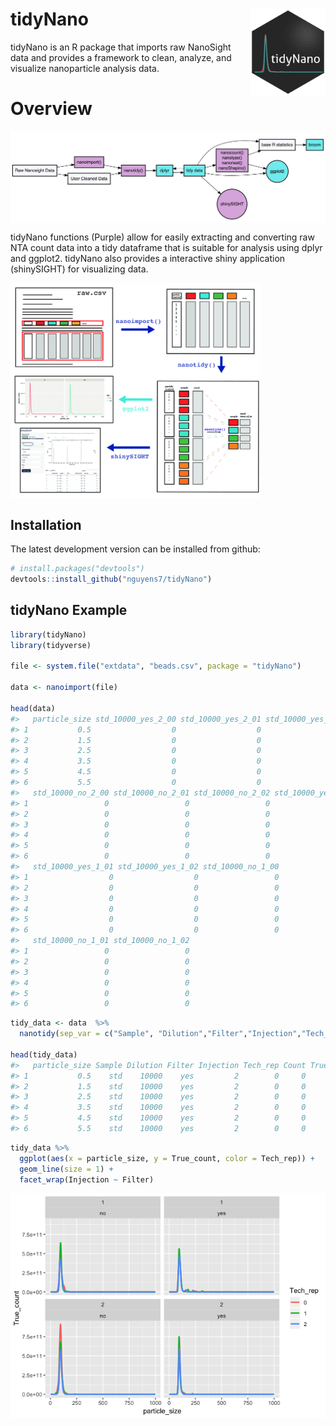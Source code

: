 
tidyNano <img src="man/figures/tidyNano.png" align="right" width = "120" />
===========================================================================

tidyNano is an R package that imports raw NanoSight data and provides a framework to clean, analyze, and visualize nanoparticle analysis data.

Overview
========

<img src="man/figures/tidyNano_Schema.png" align="center" width = "600"/>

tidyNano functions (Purple) allow for easily extracting and converting raw NTA count data into a tidy dataframe that is suitable for analysis using dplyr and ggplot2. tidyNano also provides a interactive shiny application (shinySIGHT) for visualizing data.

<img src="man/figures/tidyNano_workflow.png" align="center" width = "400"/>

Installation
------------

The latest development version can be installed from github:

``` r
# install.packages("devtools")
devtools::install_github("nguyens7/tidyNano")
```

tidyNano Example
----------------

``` r
library(tidyNano)
library(tidyverse)

file <- system.file("extdata", "beads.csv", package = "tidyNano")

data <- nanoimport(file)  

head(data)
#>   particle_size std_10000_yes_2_00 std_10000_yes_2_01 std_10000_yes_2_02
#> 1           0.5                  0                  0                  0
#> 2           1.5                  0                  0                  0
#> 3           2.5                  0                  0                  0
#> 4           3.5                  0                  0                  0
#> 5           4.5                  0                  0                  0
#> 6           5.5                  0                  0                  0
#>   std_10000_no_2_00 std_10000_no_2_01 std_10000_no_2_02 std_10000_yes_1_00
#> 1                 0                 0                 0                  0
#> 2                 0                 0                 0                  0
#> 3                 0                 0                 0                  0
#> 4                 0                 0                 0                  0
#> 5                 0                 0                 0                  0
#> 6                 0                 0                 0                  0
#>   std_10000_yes_1_01 std_10000_yes_1_02 std_10000_no_1_00
#> 1                  0                  0                 0
#> 2                  0                  0                 0
#> 3                  0                  0                 0
#> 4                  0                  0                 0
#> 5                  0                  0                 0
#> 6                  0                  0                 0
#>   std_10000_no_1_01 std_10000_no_1_02
#> 1                 0                 0
#> 2                 0                 0
#> 3                 0                 0
#> 4                 0                 0
#> 5                 0                 0
#> 6                 0                 0
```

``` r
tidy_data <- data  %>% 
  nanotidy(sep_var = c("Sample", "Dilution","Filter","Injection","Tech_rep"))

head(tidy_data)
#>   particle_size Sample Dilution Filter Injection Tech_rep Count True_count
#> 1           0.5    std    10000    yes         2        0     0          0
#> 2           1.5    std    10000    yes         2        0     0          0
#> 3           2.5    std    10000    yes         2        0     0          0
#> 4           3.5    std    10000    yes         2        0     0          0
#> 5           4.5    std    10000    yes         2        0     0          0
#> 6           5.5    std    10000    yes         2        0     0          0
```

``` r
tidy_data %>% 
  ggplot(aes(x = particle_size, y = True_count, color = Tech_rep)) +
  geom_line(size = 1) +
  facet_wrap(Injection ~ Filter)
```

![](man/figures/unnamed-chunk-3-1.png)
